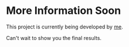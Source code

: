 # More Information Soon

This project is currently being developed by [me](https://github.com/Pedro-Gregorio).

Can't wait to show you the final results.
